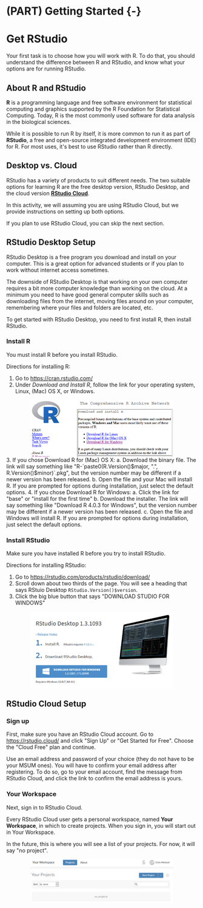 # (PART) Getting Started {-}

# Get RStudio

Your first task is to choose how you will work with R. To do that, you should understand the difference between R and RStudio, and know what your options are for running RStudio.

## About R and RStudio

**R** is a programming language and free software environment for statistical computing and graphics supported by the R Foundation for Statistical Computing. Today, R is the most commonly used software for data analysis in the biological sciences.

While it is possible to run R by itself, it is more common to run it as part of **RStudio**, a free and open-source integrated development environment (IDE) for R. For most uses, it's best to use RStudio rather than R directly.

## Desktop vs. Cloud

RStudio has a variety of products to suit different needs. The two suitable options for learning R are the free desktop version, RStudio Desktop, and the cloud version **[RStudio Cloud](https://rstudio.cloud/)**.

In this activity, we will assuming you are using RStudio Cloud, but we provide instructions on setting up both options.

If you plan to use RStudio Cloud, you can skip the next section.

## RStudio Desktop Setup

RStudio Desktop is a free program you download and install on your computer. This is a great option for advanced students or if you plan to work without internet access sometimes.

The downside of RStudio Desktop is that working on your own computer requires a bit more computer knowledge than working on the cloud. At a minimum you need to have good general computer skills such as downloading files from the internet, moving files around on your computer, remembering where your files and folders are located, etc.

To get started with RStudio Desktop, you need to first install R, then install RStudio.

### Install R

You must install R before you install RStudio.

Directions for installing R:

1. Go to https://cran.rstudio.com/
2. Under *Download and Install R*, follow the link for your operating system, Linux, (Mac) OS X, or Windows.
<img src="screenshots/download-r.png" width="75%" style="display: block; margin: auto;" />
3. If you chose Download R for (Mac) OS X:
    a. Download the binary file. The link will say something like "R-`paste0(R.Version()$major, ".", R.Version()$minor)`.pkg", but the version number may be different if a newer version has been released.
    b. Open the file and your Mac will install R. If you are prompted for options during installation, just select the default options.
4. If you chose Download R for Windows:
    a. Click the link for "base" or "install for the first time"
    b. Download the installer. The link will say something like "Download R 4.0.3 for Windows", but the version number may be different if a newer version has been released.
    c. Open the file and Windows will install R. If you are prompted for options during installation, just select the default options.
    
### Install RStudio

Make sure you have installed R before you try to install RStudio.

Directions for installing RStudio:

1. Go to https://rstudio.com/products/rstudio/download/
2. Scroll down about two thirds of the page. You will see a heading that says 
RStuio Desktop `RStudio.Version()$version`.
3. Click the big blue button that says "DOWNLOAD STUDIO FOR WINDOWS"

<img src="screenshots/download-rstudio.png" width="75%" style="display: block; margin: auto;" />

## RStudio Cloud Setup

### Sign up

First, make sure you have an RStudio Cloud account. Go to https://rstudio.cloud/ and click "Sign Up" or "Get Started for Free". Choose the "Cloud Free" plan and continue.

Use an email address and password of your choice (they do not have to be your MSUM ones). You will have to confirm your email address after registering. To do so, go to your email account, find the message from RStudio Cloud, and click the link to confirm the email address is yours.

### Your Workspace

Next, sign in to RStudio Cloud.

Every RStudio Cloud user gets a personal workspace, named **Your Workspace**, in which to create projects. When you sign in, you will start out in Your Workspace.

In the future, this is where you will see a list of your projects. For now, it will say "no project".

<img src="screenshots/rstudio_cloud_your_workspace.png" width="75%" style="display: block; margin: auto;" />
